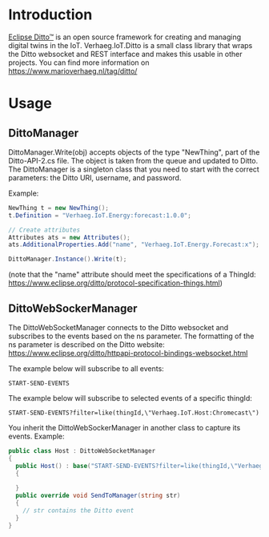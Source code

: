 # Introduction
[Eclipse Ditto™](https://www.eclipse.org/ditto/) is an open source framework for creating and managing digital twins in the IoT. Verhaeg.IoT.Ditto is a small class library that wraps the Ditto websocket and REST interface and makes this usable in other projects. You can find more information on https://www.marioverhaeg.nl/tag/ditto/

# Usage

## DittoManager
DittoManager.Write(obj) accepts objects of the type "NewThing", part of the Ditto-API-2.cs file. The object is taken from the queue and updated to Ditto. The DittoManager is a singleton class that you need to start with the correct parameters: the Ditto URI, username, and password.

Example:
```c#
NewThing t = new NewThing();
t.Definition = "Verhaeg.IoT.Energy:forecast:1.0.0";

// Create attributes
Attributes ats = new Attributes();
ats.AdditionalProperties.Add("name", "Verhaeg.IoT.Energy.Forecast:x");

DittoManager.Instance().Write(t);
```
(note that the "name" attribute should meet the specifications of a ThingId: https://www.eclipse.org/ditto/protocol-specification-things.html)

## DittoWebSockerManager
The DittoWebSocketManager connects to the Ditto websocket and subscribes to the events based on the ns parameter. The formatting of the ns parameter is described on the Ditto website: https://www.eclipse.org/ditto/httpapi-protocol-bindings-websocket.html

The example below will subscribe to all events:
```
START-SEND-EVENTS
```
The example below will subscribe to selected events of a specific thingId:
```
START-SEND-EVENTS?filter=like(thingId,\"Verhaeg.IoT.Host:Chromecast\")
```
You inherit the DittoWebSockerManager in another class to capture its events. Example:
```c#
public class Host : DittoWebSocketManager
{
  public Host() : base("START-SEND-EVENTS?filter=like(thingId,\"Verhaeg.IoT.Host:Chromecast\")", "Ditto_Chromecast")
  {
    
  }
  public override void SendToManager(string str)
  {
    // str contains the Ditto event
  }
}
```

